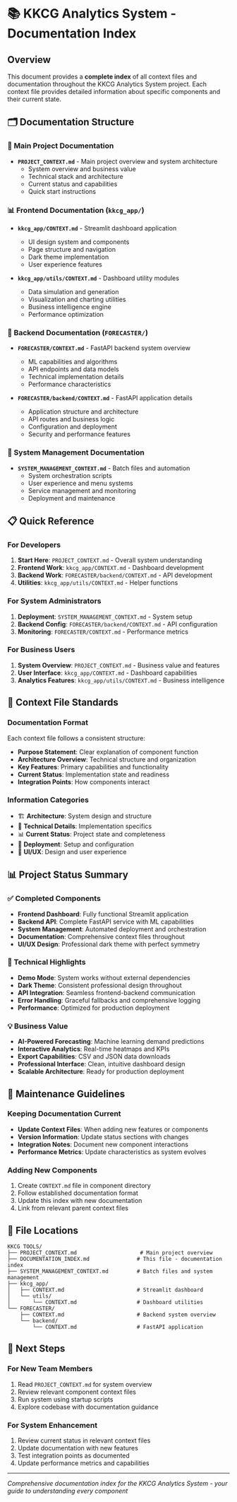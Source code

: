 # 📚 KKCG Analytics System - Documentation Index

## Overview
This document provides a **complete index** of all context files and documentation throughout the KKCG Analytics System project. Each context file provides detailed information about specific components and their current state.

## 🗂️ Documentation Structure

### 📁 Main Project Documentation
- **`PROJECT_CONTEXT.md`** - Main project overview and system architecture
  - System overview and business value
  - Technical stack and architecture
  - Current status and capabilities
  - Quick start instructions

### 📊 Frontend Documentation (`kkcg_app/`)
- **`kkcg_app/CONTEXT.md`** - Streamlit dashboard application
  - UI design system and components
  - Page structure and navigation
  - Dark theme implementation
  - User experience features

- **`kkcg_app/utils/CONTEXT.md`** - Dashboard utility modules
  - Data simulation and generation
  - Visualization and charting utilities
  - Business intelligence engine
  - Performance optimization

### 🔮 Backend Documentation (`FORECASTER/`)
- **`FORECASTER/CONTEXT.md`** - FastAPI backend system overview
  - ML capabilities and algorithms
  - API endpoints and data models
  - Technical implementation details
  - Performance characteristics

- **`FORECASTER/backend/CONTEXT.md`** - FastAPI application details
  - Application structure and architecture
  - API routes and business logic
  - Configuration and deployment
  - Security and performance features

### 🚀 System Management Documentation
- **`SYSTEM_MANAGEMENT_CONTEXT.md`** - Batch files and automation
  - System orchestration scripts
  - User experience and menu systems
  - Service management and monitoring
  - Deployment and maintenance

## 📋 Quick Reference

### For Developers
1. **Start Here**: `PROJECT_CONTEXT.md` - Overall system understanding
2. **Frontend Work**: `kkcg_app/CONTEXT.md` - Dashboard development
3. **Backend Work**: `FORECASTER/backend/CONTEXT.md` - API development
4. **Utilities**: `kkcg_app/utils/CONTEXT.md` - Helper functions

### For System Administrators
1. **Deployment**: `SYSTEM_MANAGEMENT_CONTEXT.md` - System setup
2. **Backend Config**: `FORECASTER/backend/CONTEXT.md` - API configuration
3. **Monitoring**: `FORECASTER/CONTEXT.md` - Performance metrics

### For Business Users
1. **System Overview**: `PROJECT_CONTEXT.md` - Business value and features
2. **User Interface**: `kkcg_app/CONTEXT.md` - Dashboard capabilities
3. **Analytics Features**: `kkcg_app/utils/CONTEXT.md` - Business intelligence

## 🎯 Context File Standards

### Documentation Format
Each context file follows a consistent structure:
- **Purpose Statement**: Clear explanation of component function
- **Architecture Overview**: Technical structure and organization
- **Key Features**: Primary capabilities and functionality
- **Current Status**: Implementation state and readiness
- **Integration Points**: How components interact

### Information Categories
- 🏗️ **Architecture**: System design and structure
- 🔧 **Technical Details**: Implementation specifics
- 📊 **Current Status**: Project state and completeness
- 🚀 **Deployment**: Setup and configuration
- 🎨 **UI/UX**: Design and user experience

## 📊 Project Status Summary

### ✅ Completed Components
- **Frontend Dashboard**: Fully functional Streamlit application
- **Backend API**: Complete FastAPI service with ML capabilities
- **System Management**: Automated deployment and orchestration
- **Documentation**: Comprehensive context files throughout
- **UI/UX Design**: Professional dark theme with perfect symmetry

### 🔧 Technical Highlights
- **Demo Mode**: System works without external dependencies
- **Dark Theme**: Consistent professional design throughout
- **API Integration**: Seamless frontend-backend communication
- **Error Handling**: Graceful fallbacks and comprehensive logging
- **Performance**: Optimized for production deployment

### 💡 Business Value
- **AI-Powered Forecasting**: Machine learning demand predictions
- **Interactive Analytics**: Real-time heatmaps and KPIs
- **Export Capabilities**: CSV and JSON data downloads
- **Professional Interface**: Clean, intuitive dashboard design
- **Scalable Architecture**: Ready for production deployment

## 🔄 Maintenance Guidelines

### Keeping Documentation Current
- **Update Context Files**: When adding new features or components
- **Version Information**: Update status sections with changes
- **Integration Notes**: Document new component interactions
- **Performance Metrics**: Update characteristics as system evolves

### Adding New Components
1. Create `CONTEXT.md` file in component directory
2. Follow established documentation format
3. Update this index with new documentation
4. Link from relevant parent context files

## 📁 File Locations

```
KKCG TOOLS/
├── PROJECT_CONTEXT.md                    # Main project overview
├── DOCUMENTATION_INDEX.md               # This file - documentation index
├── SYSTEM_MANAGEMENT_CONTEXT.md         # Batch files and system management
├── kkcg_app/
│   ├── CONTEXT.md                       # Streamlit dashboard
│   └── utils/
│       └── CONTEXT.md                   # Dashboard utilities
└── FORECASTER/
    ├── CONTEXT.md                       # Backend system overview
    └── backend/
        └── CONTEXT.md                   # FastAPI application
```

## 🎯 Next Steps

### For New Team Members
1. Read `PROJECT_CONTEXT.md` for system overview
2. Review relevant component context files
3. Run system using startup scripts
4. Explore codebase with documentation guidance

### For System Enhancement
1. Review current status in relevant context files
2. Update documentation with new features
3. Test integration points as documented
4. Update performance metrics and capabilities

---
*Comprehensive documentation index for the KKCG Analytics System - your guide to understanding every component* 